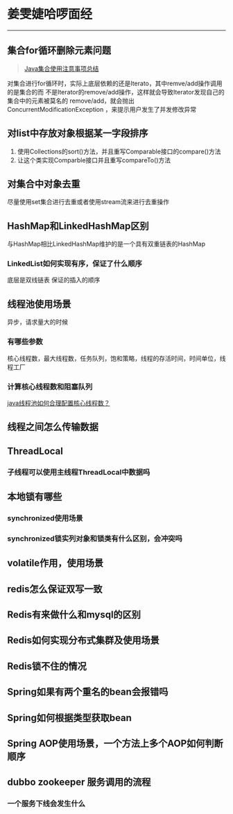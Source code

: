# 姜雯婕哈啰面经
---
## 集合for循环删除元素问题
> [Java集合使用注意事项总结](https://javaguide.cn/java/collection/java-collection-precautions-for-use.html#%E9%9B%86%E5%90%88%E5%88%A4%E7%A9%BA)

对集合进行for循环时，实际上底层依赖的还是Iterato，其中remve/add操作调用的是集合的而
不是Iterator的remove/add操作，这样就会导致Iterator发现自己的集合中的元素被莫名的
remove/add，就会抛出ConcurrentModificationException ，来提示用户发生了并发修改异常

## 对list中存放对象根据某一字段排序
1. 使用Collections的sort()方法，并且重写Comparable接口的compare()方法
2. 让这个类实现Comparble接口并且重写compareTo()方法

## 对集合中对象去重
尽量使用set集合进行去重或者使用stream流来进行去重操作

## HashMap和LinkedHashMap区别
与HashMap相比LinkedHashMap维护的是一个具有双重链表的HashMap
### LinkedList如何实现有序，保证了什么顺序
底层是双线链表
保证的插入的顺序

## 线程池使用场景
异步，请求量大的时候
### 有哪些参数
核心线程数，最大线程数，任务队列，饱和策略，线程的存活时间，时间单位，线程工厂
### 计算核心线程数和阻塞队列
[java线程池如何合理配置核心线程数？](http://t.zoukankan.com/xy-ouyang-p-14718195.html)
## 线程之间怎么传输数据

## ThreadLocal

### 子线程可以使用主线程ThreadLocal中数据吗

## 本地锁有哪些

### synchronized使用场景

### synchronized锁实列对象和锁类有什么区别，会冲突吗

## volatile作用，使用场景

## redis怎么保证双写一致

## Redis有来做什么和mysql的区别

## Redis如何实现分布式集群及使用场景

## Redis锁不住的情况

## Spring如果有两个重名的bean会报错吗

## Spring如何根据类型获取bean

## Spring AOP使用场景，一个方法上多个AOP如何判断顺序

## dubbo zookeeper 服务调用的流程

### 一个服务下线会发生什么
